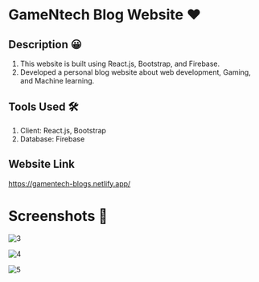 ﻿# GameNtech Blog Website ❤️
## Description 😀

1. This website is built using React.js, Bootstrap, and Firebase. 
2. Developed a personal blog website about web development, Gaming, and Machine learning.
   
## Tools Used 🛠

1. Client: React.js, Bootstrap
2. Database: Firebase

## Website Link 
https://gamentech-blogs.netlify.app/

# Screenshots 👀

![3](https://github.com/Laxmikantathare/GameNtech-Blogs/assets/113975228/6a374c9b-f428-423d-b5e8-ec90cfc6e298)

![4](https://github.com/Laxmikantathare/GameNtech-Blogs/assets/113975228/3dc4bbd4-63a6-46f7-84a9-a5551d3ce997)

![5](https://github.com/Laxmikantathare/GameNtech-Blogs/assets/113975228/afcd3aba-9eef-4eba-a87c-53001812afb7)


